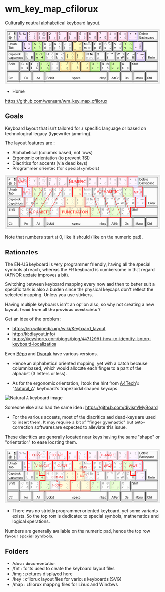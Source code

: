 # wm_key_map_cfilorux

Culturally neutral alphabetical keyboard layout.

[![Cfilorux keyboard layout image](./img/wm_key_map_cfilorux__small.png "Cfilorux keyboard layout")](http://www.keyboard-layout-editor.com/#/gists/957010bea346a628fdf7c3832358589b)

* Home

https://github.com/wenuam/wm_key_map_cfilorux

## Goals

Keyboard layout that isn't tailored for a specific language or based on technological legacy (typewriter jamming).

The layout features are :

* Alphabetical (columns based, not rows)
* Ergonomic orientation (to prevent RSI)
* Diacritics for accents (via dead keys)
* Programmer oriented (for special symbols)

![Cfilorux keyboard layout Alpha image](./img/wm_key_map_cfilorux__alpha.png "Cfilorux keyboard layout Alpha")

Note that numbers start at 0, like it should (like on the numeric pad).

## Rationales

The EN-US keyboard is very programmer friendly, having all the special symbols at reach, whereas the FR keyboard is cumbersome in that regard (AFNOR update improves a bit).

Switching between keyboard mapping every now and then to better suit a specific task is also a burden since the physical keycaps don't reflect the selected mapping. Unless you use stickers.

Having multiple keyboards isn't an option also, so why not creating a new layout, freed from all the previous constraints ?

Get an idea of the problem :

* https://en.wikipedia.org/wiki/Keyboard_layout
* http://kbdlayout.info/
* https://keyshorts.com/blogs/blog/44712961-how-to-identify-laptop-keyboard-localization

Even [Bépo] and [Dvorak] have various versions.

[Bépo]: https://kbdlayout.info/kbdfrnb
[Dvorak]: https://en.wikipedia.org/wiki/Dvorak_keyboard_layout

* Hence an alphabetical oriented mapping, yet with a catch because column based, which would allocate each finger to a part of the alphabet (3 letters or less).

* As for the ergonomic orientation, I took the hint from [A4Tech]'s "[Natural_A]" keyboard's trapezoidal shaped keycaps.

![Natural A keyboard image](./img/2511424930545969.jpg "A4Tech's patented Natural_A keycap shape")

[A4Tech]: https://www.a4tech.com/
[Natural_A]: https://www.a4tech.com/search.aspx?key=natural_a

Someone else also had the same idea : https://github.com/diyism/MyBoard

* For the various accents, most of the diacritics and dead-keys are used to insert them. It may require a bit of "finger gymnastic" but auto-correction softwares are expected to alleviate this issue.

These diacritics are generally located near keys having the same "shape" or "orientation" to ease locating them.

![Cfilorux keyboard layout Keys image](./img/wm_key_map_cfilorux__keys.png "Cfilorux keyboard layout Keys")

* There was no strictly programmer oriented keyboard, yet some variants exists. So the top rom is dedicated to special symbols, mathematics and logical operations.

Numbers are generally available on the numeric pad, hence the top row favour special symbols.

## Folders

* /doc : documentation
* /fnt : fonts used to create the keyboard layout files
* /img : pictures displayed here
* /key : cfilorux layout files for various keyboards (SVG)
* /map : cfilorux mapping files for Linux and Windows
